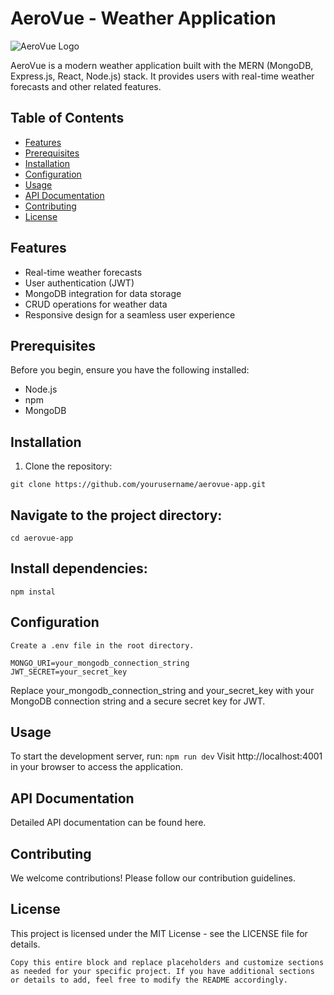 # AeroVue - Weather Application

![AeroVue Logo](path/to/your/logo.png) <!-- Add a logo/image if available -->

AeroVue is a modern weather application built with the MERN (MongoDB, Express.js, React, Node.js) stack. It provides users with real-time weather forecasts and other related features.

## Table of Contents

- [Features](#features)
- [Prerequisites](#prerequisites)
- [Installation](#installation)
- [Configuration](#configuration)
- [Usage](#usage)
- [API Documentation](#api-documentation)
- [Contributing](#contributing)
- [License](#license)

## Features

- Real-time weather forecasts
- User authentication (JWT)
- MongoDB integration for data storage
- CRUD operations for weather data
- Responsive design for a seamless user experience

## Prerequisites

Before you begin, ensure you have the following installed:

- Node.js
- npm
- MongoDB

## Installation

1. Clone the repository:

  ``` git clone https://github.com/yourusername/aerovue-app.git ```

## Navigate to the project directory:
 ```cd aerovue-app```

 ## Install dependencies:
 ```npm instal```

 ## Configuration
 ``Create a .env file in the root directory.``
 ```PORT=4001
MONGO_URI=your_mongodb_connection_string
JWT_SECRET=your_secret_key
```
Replace your_mongodb_connection_string and your_secret_key with your MongoDB connection string and a secure secret key for JWT.

## Usage
To start the development server, run:
``` npm run dev ```
Visit http://localhost:4001 in your browser to access the application.

## API Documentation
Detailed API documentation can be found here. <!-- Replace with the actual path -->

## Contributing
We welcome contributions! Please follow our contribution guidelines. <!-- Create CONTRIBUTING.md file with contribution guidelines -->

## License
This project is licensed under the MIT License - see the LICENSE file for details.
```
Copy this entire block and replace placeholders and customize sections as needed for your specific project. If you have additional sections or details to add, feel free to modify the README accordingly.
```